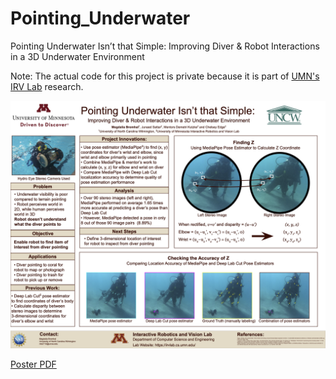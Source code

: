 # Pointing_Underwater
Pointing Underwater Isn’t that Simple: Improving Diver &amp; Robot Interactions in a 3D Underwater Environment

Note: The actual code for this project is private because it is part of [UMN's IRV Lab](https://irvlab.cs.umn.edu/) research.

![poster photo](https://github.com/mdbromhal/Pointing_Underwater/blob/6b8bbb7b740ef2cbc17c536ff1dddb58647723b8/REU%20Poster%202023-10.png)

[Poster PDF](https://github.com/mdbromhal/Pointing_Underwater/blob/b43d4be9148468cc45b43c31dc91bddd47078158/REU%20Poster%202023-10.pdf)
